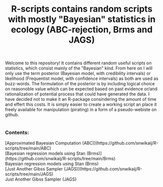 <h1 align="center">R-scripts contains random scripts with mostly "Bayesian" statistics in ecology (ABC-rejection, Brms and JAGS) </h1>  <br />

Welcome to this repository! It contains different random useful scripts on statistics, which consist mainly of the "Bayesian" kind. From here on
I will only use the term posterior (Bayesian model, with credibility intervals) or likelihood (Frequentist model, with confidence intervals) as
both are used as buzz-words. The formulation of the posterior is by including logical choice on reasonoble value which can be expected based on past evidence 
or/and rationalization of potential process that could have generated the data. I have decided not to make it an R-package consindering 
the amount of time and effert this costs. It is simply easier to create a working script an place it freely available for manipulation (pirating) 
in a form of a pseudo-webiste on github.<br />
  <br />
<h3/>Contents:</h3> 
[Approximated Bayesian Computation (ABC)](https://github.com/snwikaij/R-scripts/tree/main/ABC) <br />
[Bayesian regression models using Stan (Brms)](https://github.com/snwikaij/R-scripts/tree/main/Brms) <br />
Bayesian regression models using Stan (Brms) <br />
[Just Another Gibss Sampler (JAGS)](https://github.com/snwikaij/R-scripts/tree/main/JAGS) <br />
Just Another Gibss Sampler (JAGS) <br />
